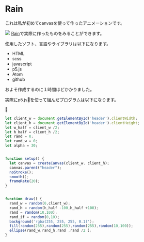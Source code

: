 # Rain

これは私が初めてcanvasを使って作ったアニメーションです。

![](https://i.imgur.com/KWfJBaE.png)
<a href="https://usagino.github.io/Rain.github.io/">Rain</a>で実際に作ったものをみることができます。

使用したソフト、言語やライブラリは以下になります。

- HTML
- scss
- javascript
- p5.js
- Atom
- github

およそ作成するのに１時間ほどかかりました。

実際にp5.jsを使って組んだプログラムは以下になります。


```js
let client_w = document.getElementById('header').clientWidth;
let client_h = document.getElementById('header').clientHeight;
let w_half = client_w /2;
let h_half = client_h /2;
let rand = 0;
let rand_w = 0;
let alpha = 30;


function setup() {
  let canvas = createCanvas(client_w, client_h);
  canvas.parent("header");
  noStroke();
  smooth();
  frameRate(20);
}


function draw() {
  rand_w = random(0,client_w);
  rand_h = random(h_half -100,h_half +100);
  rand = random(10,100);
  rand_if = random(0,10);
  background('rgba(255, 255, 255, 0.1)');
  fill(random(255),random(255),random(255),random(10,100));
  ellipse(rand_w,rand_h,rand ,rand /2 );
}
```
